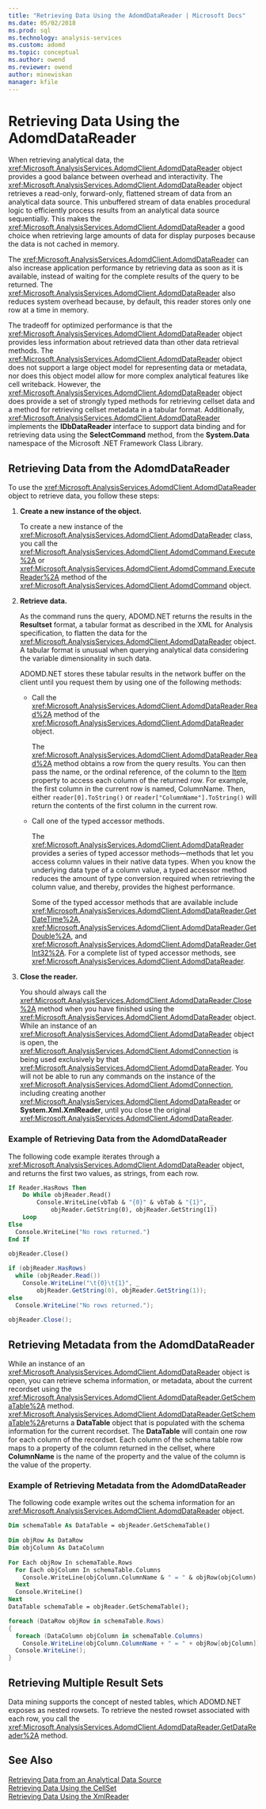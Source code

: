 ```yaml
---
title: "Retrieving Data Using the AdomdDataReader | Microsoft Docs"
ms.date: 05/02/2018
ms.prod: sql
ms.technology: analysis-services
ms.custom: adomd
ms.topic: conceptual
ms.author: owend
ms.reviewer: owend
author: minewiskan
manager: kfile
---
```

# Retrieving Data Using the AdomdDataReader
  When retrieving analytical data, the <xref:Microsoft.AnalysisServices.AdomdClient.AdomdDataReader> object provides a good balance between overhead and interactivity. The <xref:Microsoft.AnalysisServices.AdomdClient.AdomdDataReader> object retrieves a read-only, forward-only, flattened stream of data from an analytical data source. This unbuffered stream of data enables procedural logic to efficiently process results from an analytical data source sequentially. This makes the <xref:Microsoft.AnalysisServices.AdomdClient.AdomdDataReader> a good choice when retrieving large amounts of data for display purposes because the data is not cached in memory.  
  
 The <xref:Microsoft.AnalysisServices.AdomdClient.AdomdDataReader> can also increase application performance by retrieving data as soon as it is available, instead of waiting for the complete results of the query to be returned. The <xref:Microsoft.AnalysisServices.AdomdClient.AdomdDataReader> also reduces system overhead because, by default, this reader stores only one row at a time in memory.  
  
 The tradeoff for optimized performance is that the <xref:Microsoft.AnalysisServices.AdomdClient.AdomdDataReader> object provides less information about retrieved data than other data retrieval methods. The <xref:Microsoft.AnalysisServices.AdomdClient.AdomdDataReader> object does not support a large object model for representing data or metadata, nor does this object model allow for more complex analytical features like cell writeback. However, the <xref:Microsoft.AnalysisServices.AdomdClient.AdomdDataReader> object does provide a set of strongly typed methods for retrieving cellset data and a method for retrieving cellset metadata in a tabular format. Additionally, <xref:Microsoft.AnalysisServices.AdomdClient.AdomdDataReader> implements the **IDbDataReader** interface to support data binding and for retrieving data using the **SelectCommand** method, from the **System.Data** namespace of the Microsoft .NET Framework Class Library.  
  
## Retrieving Data from the AdomdDataReader  
 To use the <xref:Microsoft.AnalysisServices.AdomdClient.AdomdDataReader> object to retrieve data, you follow these steps:  
  
1.  **Create a new instance of the object.**  
  
     To create a new instance of the <xref:Microsoft.AnalysisServices.AdomdClient.AdomdDataReader> class, you call the <xref:Microsoft.AnalysisServices.AdomdClient.AdomdCommand.Execute%2A> or <xref:Microsoft.AnalysisServices.AdomdClient.AdomdCommand.ExecuteReader%2A> method of the <xref:Microsoft.AnalysisServices.AdomdClient.AdomdCommand> object.  
  
2.  **Retrieve data.**  
  
     As the command runs the query, ADOMD.NET returns the results in the **Resultset** format, a tabular format as described in the XML for Analysis specification, to flatten the data for the <xref:Microsoft.AnalysisServices.AdomdClient.AdomdDataReader> object. A tabular format is unusual when querying analytical data considering the variable dimensionality in such data.  
  
     ADOMD.NET stores these tabular results in the network buffer on the client until you request them by using one of the following methods:  
  
    -   Call the <xref:Microsoft.AnalysisServices.AdomdClient.AdomdDataReader.Read%2A> method of the <xref:Microsoft.AnalysisServices.AdomdClient.AdomdDataReader> object.  
  
         The <xref:Microsoft.AnalysisServices.AdomdClient.AdomdDataReader.Read%2A> method obtains a row from the query results. You can then pass the name, or the ordinal reference, of the column to the [Item](https://msdn.microsoft.com/library/ms131793(v=sql.130).aspx) property to access each column of the returned row. For example, the first column in the current row is named, ColumnName. Then, either `reader[0].ToString()` or `reader["ColumnName"].ToString()` will return the contents of the first column in the current row.  
  
    -   Call one of the typed accessor methods.  
  
         The <xref:Microsoft.AnalysisServices.AdomdClient.AdomdDataReader> provides a series of typed accessor methods—methods that let you access column values in their native data types. When you know the underlying data type of a column value, a typed accessor method reduces the amount of type conversion required when retrieving the column value, and thereby, provides the highest performance.  
  
         Some of the typed accessor methods that are available include <xref:Microsoft.AnalysisServices.AdomdClient.AdomdDataReader.GetDateTime%2A>, <xref:Microsoft.AnalysisServices.AdomdClient.AdomdDataReader.GetDouble%2A>, and <xref:Microsoft.AnalysisServices.AdomdClient.AdomdDataReader.GetInt32%2A>. For a complete list of typed accessor methods, see <xref:Microsoft.AnalysisServices.AdomdClient.AdomdDataReader>.  
  
3.  **Close the reader.**  
  
     You should always call the <xref:Microsoft.AnalysisServices.AdomdClient.AdomdDataReader.Close%2A> method when you have finished using the <xref:Microsoft.AnalysisServices.AdomdClient.AdomdDataReader> object. While an instance of an <xref:Microsoft.AnalysisServices.AdomdClient.AdomdDataReader> object is open, the <xref:Microsoft.AnalysisServices.AdomdClient.AdomdConnection> is being used exclusively by that <xref:Microsoft.AnalysisServices.AdomdClient.AdomdDataReader>. You will not be able to run any commands on the instance of the <xref:Microsoft.AnalysisServices.AdomdClient.AdomdConnection>, including creating another <xref:Microsoft.AnalysisServices.AdomdClient.AdomdDataReader> or **System.Xml.XmlReader**, until you close the original <xref:Microsoft.AnalysisServices.AdomdClient.AdomdDataReader>.  
  
### Example of Retrieving Data from the AdomdDataReader  
 The following code example iterates through a <xref:Microsoft.AnalysisServices.AdomdClient.AdomdDataReader> object, and returns the first two values, as strings, from each row.  
  
```vb  
If Reader.HasRows Then  
    Do While objReader.Read()  
        Console.WriteLine(vbTab & "{0}" & vbTab & "{1}", _  
            objReader.GetString(0), objReader.GetString(1))  
    Loop  
Else  
  Console.WriteLine("No rows returned.")  
End If  
  
objReader.Close()  
```  
  
```csharp  
if (objReader.HasRows)  
  while (objReader.Read())  
    Console.WriteLine("\t{0}\t{1}", _  
        objReader.GetString(0), objReader.GetString(1));  
else  
  Console.WriteLine("No rows returned.");  
  
objReader.Close();  
```  
  
## Retrieving Metadata from the AdomdDataReader  
 While an instance of an <xref:Microsoft.AnalysisServices.AdomdClient.AdomdDataReader> object is open, you can retrieve schema information, or metadata, about the current recordset using the <xref:Microsoft.AnalysisServices.AdomdClient.AdomdDataReader.GetSchemaTable%2A> method. <xref:Microsoft.AnalysisServices.AdomdClient.AdomdDataReader.GetSchemaTable%2A>returns a **DataTable** object that is populated with the schema information for the current recordset. The **DataTable** will contain one row for each column of the recordset. Each column of the schema table row maps to a property of the column returned in the cellset, where **ColumnName** is the name of the property and the value of the column is the value of the property.  
  
### Example of Retrieving Metadata from the AdomdDataReader  
 The following code example writes out the schema information for an <xref:Microsoft.AnalysisServices.AdomdClient.AdomdDataReader> object.  
  
```vb  
Dim schemaTable As DataTable = objReader.GetSchemaTable()  
  
Dim objRow As DataRow  
Dim objColumn As DataColumn  
  
For Each objRow In schemaTable.Rows  
  For Each objColumn In schemaTable.Columns  
    Console.WriteLine(objColumn.ColumnName & " = " & objRow(objColumn).ToString())  
  Next  
  Console.WriteLine()  
Next  
DataTable schemaTable = objReader.GetSchemaTable();  
```  
  
```csharp  
foreach (DataRow objRow in schemaTable.Rows)  
{  
  foreach (DataColumn objColumn in schemaTable.Columns)  
    Console.WriteLine(objColumn.ColumnName + " = " + objRow[objColumn]);  
  Console.WriteLine();  
}  
```  
  
## Retrieving Multiple Result Sets  
 Data mining supports the concept of nested tables, which ADOMD.NET exposes as nested rowsets. To retrieve the nested rowset associated with each row, you call the <xref:Microsoft.AnalysisServices.AdomdClient.AdomdDataReader.GetDataReader%2A> method.  
  
## See Also  
 [Retrieving Data from an Analytical Data Source](../../analysis-services/multidimensional-models-adomd-net-client/retrieving-data-from-an-analytical-data-source.md)   
 [Retrieving Data Using the CellSet](../../analysis-services/multidimensional-models-adomd-net-client/retrieving-data-using-the-cellset.md)   
 [Retrieving Data Using the XmlReader](../../analysis-services/multidimensional-models-adomd-net-client/retrieving-data-using-the-xmlreader.md)  
  
  

